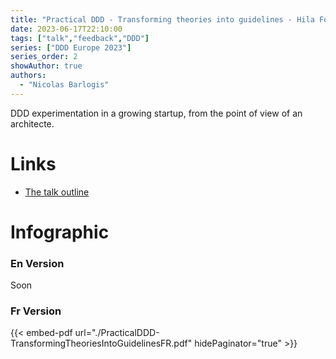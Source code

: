 ```yaml
---
title: "Practical DDD - Transforming theories into guidelines - Hila Fox"
date: 2023-06-17T22:10:00
tags: ["talk","feedback","DDD"]
series: ["DDD Europe 2023"]
series_order: 2
showAuthor: true
authors:
  - "Nicolas Barlogis"
---
```

DDD experimentation in a growing startup, from the point of view of an architecte. 
# Links
 * [The talk outline](https://2023.dddeurope.com/program/practical-ddd-transforming-theories-into-guidelines/)

# Infographic
### En Version
Soon

### Fr Version
{{< embed-pdf url="./PracticalDDD-TransformingTheoriesIntoGuidelinesFR.pdf" hidePaginator="true" >}}